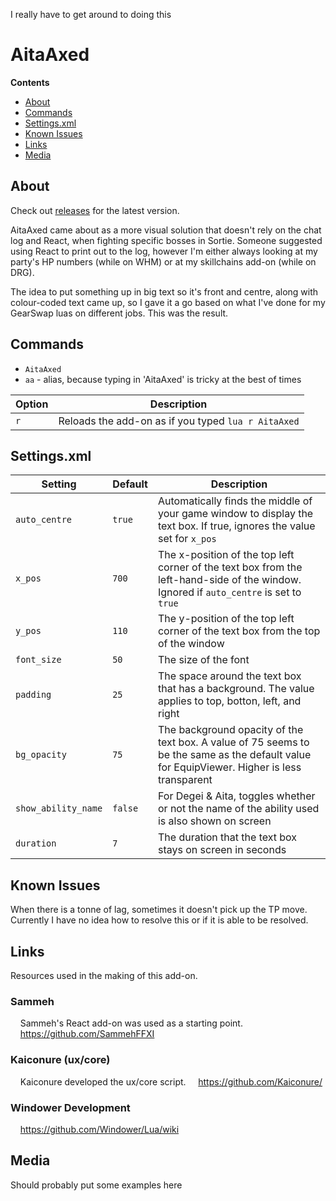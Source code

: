 I really have to get around to doing this

# AitaAxed

**Contents**

- [About](#about)
- [Commands](#commands)
- [Settings.xml](#settingsxml)
- [Known Issues](#known-issues)
- [Links](#links)
- [Media](#media)

## About

Check out [releases](https://github.com/Varout/AitaAxed/releases) for the latest version.

AitaAxed came about as a more visual solution that doesn't rely on the chat log and React, when fighting specific bosses in Sortie. Someone suggested using React to print out to the log, however I'm either always looking at my party's HP numbers (while on WHM) or at my skillchains add-on (while on DRG).

The idea to put something up in big text so it's front and centre, along with colour-coded text came up, so I gave it a go based on what I've done for my GearSwap luas on different jobs. This was the result.

## Commands

- `AitaAxed`
- `aa` - alias, because typing in 'AitaAxed' is tricky at the best of times

| Option | Description                                         |
| ------ | --------------------------------------------------- |
| `r`    | Reloads the add-on as if you typed `lua r AitaAxed` |

## Settings.xml

| Setting             | Default | Description                                                                                                                                 |
| ------------------- | ------- | ------------------------------------------------------------------------------------------------------------------------------------------- |
| `auto_centre`       | `true`  | Automatically finds the middle of your game window to display the text box. If true, ignores the value set for `x_pos`                      |
| `x_pos`             | `700`   | The x-position of the top left corner of the text box from the left-hand-side of the window. Ignored if `auto_centre` is set to `true`      |
| `y_pos`             | `110`   | The y-position of the top left corner of the text box from the top of the window                                                            |
| `font_size`         | `50`    | The size of the font                                                                                                                        |
| `padding`           | `25`    | The space around the text box that has a background. The value applies to top, botton, left, and right                                      |
| `bg_opacity`        | `75`    | The background opacity of the text box. A value of 75 seems to be the same as the default value for EquipViewer. Higher is less transparent |
| `show_ability_name` | `false` | For Degei & Aita, toggles whether or not the name of the ability used is also shown on screen                                               |
| `duration`          | `7`     | The duration that the text box stays on screen in seconds                                                                                   |

## Known Issues

When there is a tonne of lag, sometimes it doesn't pick up the TP move. Currently I have no idea how to resolve this or if it is able to be resolved.

## Links

Resources used in the making of this add-on.

### Sammeh

&nbsp;&nbsp;&nbsp;&nbsp;Sammeh's React add-on was used as a starting point.
&nbsp;&nbsp;&nbsp;&nbsp;https://github.com/SammehFFXI

### Kaiconure (ux/core)

&nbsp;&nbsp;&nbsp;&nbsp;Kaiconure developed the ux/core script.
&nbsp;&nbsp;&nbsp;&nbsp;https://github.com/Kaiconure/

### Windower Development

&nbsp;&nbsp;&nbsp;&nbsp;https://github.com/Windower/Lua/wiki

## Media

Should probably put some examples here

